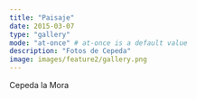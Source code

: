 ```yaml
---
title: "Paisaje"
date: 2015-03-07
type: "gallery"
mode: "at-once" # at-once is a default value
description: "Fotos de Cepeda"
image: images/feature2/gallery.png
---
```

Cepeda la Mora